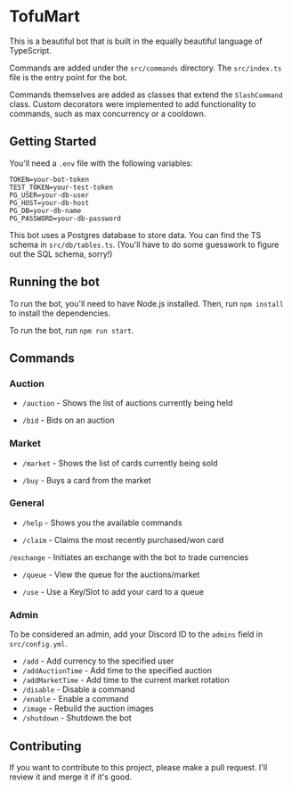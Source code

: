 # TofuMart

This is a beautiful bot that is built in the equally beautiful language of TypeScript.

Commands are added under the `src/commands` directory. The `src/index.ts` file is the entry point for the bot.

Commands themselves are added as classes that extend the `SlashCommand` class. Custom decorators were implemented to 
add functionality to commands, such as max concurrency or a cooldown.

## Getting Started
You'll need a `.env` file with the following variables:
```
TOKEN=your-bot-token
TEST_TOKEN=your-test-token
PG_USER=your-db-user
PG_HOST=your-db-host
PG_DB=your-db-name
PG_PASSWORD=your-db-password
```

This bot uses a Postgres database to store data. You can find the TS schema in `src/db/tables.ts`.
(You'll have to do some guesswork to figure out the SQL schema, sorry!)

## Running the bot
To run the bot, you'll need to have Node.js installed. Then, run `npm install` to install the dependencies.

To run the bot, run `npm run start`.

## Commands

### Auction
* `/auction` - Shows the list of auctions currently being held

* `/bid` - Bids on an auction

### Market
* `/market` - Shows the list of cards currently being sold

* `/buy` - Buys a card from the market

### General
* `/help` - Shows you the available commands

* `/claim` - Claims the most recently purchased/won card

`/exchange` - Initiates an exchange with the bot to trade currencies

* `/queue` - View the queue for the auctions/market

* `/use` - Use a Key/Slot to add your card to a queue

### Admin
To be considered an admin, add your Discord ID to the `admins` field in `src/config.yml`.
* `/add` - Add currency to the specified user
* `/addAuctionTime` - Add time to the specified auction
* `/addMarketTime` - Add time to the current market rotation
* `/disable` - Disable a command
* `/enable` - Enable a command
* `/image` - Rebuild the auction images
* `/shutdown` - Shutdown the bot

## Contributing
If you want to contribute to this project, please make a pull request. I'll review it and merge it if it's good.
